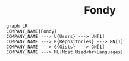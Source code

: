 <h1 align="center">Fondy</h1>

```mermaid
graph LR
COMPANY_NAME{Fondy}
COMPANY_NAME ---> U{Users} ---> UN[1]
COMPANY_NAME ---> R{Repositories} ---> RN[1]
COMPANY_NAME ---> G{Gists} ---> GN[1]
COMPANY_NAME ---> ML{Most Used<br>Languages}
```

